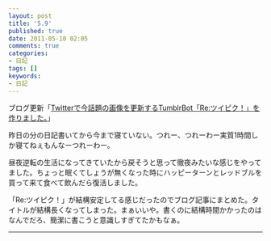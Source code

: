 ```yaml
---
layout: post
title: '5.9'
published: true
date: 2011-05-10 02:05
comments: true
categories:
- 日記
tags: []
keywords:
- 日記
---
```

ブログ更新「[Twitterで今話題の画像を更新するTumblrBot「Re:ツイピク！」を作りました。](http://d.hatena.ne.jp/soramugi/20110509/1304958653 "Twitterで今話題の画像を更新するTumblrBot「Re:ツイピク！」を作りました。")」

昨日の分の日記書いてから今まで寝ていない。つれー、つれーわー実質1時間しか寝てねぇもんなーつれーわー。

昼夜逆転の生活になってきていたから戻そうと思って徹夜みたいな感じをやってました。ちょっと眠くてしょうが無くなった時にハッピーターンとレッドブルを買って来て食べて飲んだら復活しました。

「Re:ツイピク！」が結構安定してる感じだったのでブログ記事にまとめた。タイトルが結構長くなってしまった。まぁいいや。書くのに結構時間かかったのはなんでだろ、簡潔に書こうと意識しすぎてたかもなぁ。

---

